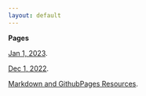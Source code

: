 ```yaml
---
layout: default
---
```


**Pages**

[Jan 1, 2023](./another-page.html).

[Dec 1, 2022](./another-page1.html).

[Markdown and GithubPages Resources](./markdown_and_pages_resources.html).


